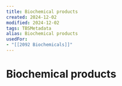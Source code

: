 ```yaml
---
title: Biochemical products
created: 2024-12-02
modified: 2024-12-02
tags: TBSMetadata
alias: Biochemical products
usedFor:
- "[[2092 Biochemicals]]"
---
```

# Biochemical products
